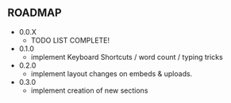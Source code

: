## ROADMAP

+ 0.0.X
  + TODO LIST COMPLETE!
+ 0.1.0
  + implement Keyboard Shortcuts / word count / typing tricks
+ 0.2.0
  + implement layout changes on embeds & uploads.
+ 0.3.0
  + implement creation of new sections
